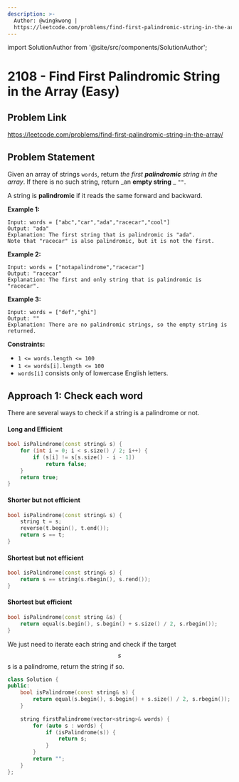 ```yaml
---
description: >-
  Author: @wingkwong |
  https://leetcode.com/problems/find-first-palindromic-string-in-the-array/
---
```


import SolutionAuthor from '@site/src/components/SolutionAuthor';

# 2108 - Find First Palindromic String in the Array (Easy)

## Problem Link

https://leetcode.com/problems/find-first-palindromic-string-in-the-array/

## Problem Statement

Given an array of strings `words`, return _the first **palindromic** string in the array_. If there is no such string, return _an **empty string** _ `""`.

A string is **palindromic** if it reads the same forward and backward.

**Example 1:**

```
Input: words = ["abc","car","ada","racecar","cool"]
Output: "ada"
Explanation: The first string that is palindromic is "ada".
Note that "racecar" is also palindromic, but it is not the first.
```

**Example 2:**

```
Input: words = ["notapalindrome","racecar"]
Output: "racecar"
Explanation: The first and only string that is palindromic is "racecar".
```

**Example 3:**

```
Input: words = ["def","ghi"]
Output: ""
Explanation: There are no palindromic strings, so the empty string is returned.
```

**Constraints:**

* `1 <= words.length <= 100`
* `1 <= words[i].length <= 100`
* `words[i]` consists only of lowercase English letters.

## Approach 1: Check each word

There are several ways to check if a string is a palindrome or not.

#### Long and Efficient <a href="#longandefficient" id="longandefficient"></a>

```cpp
bool isPalindrome(const string& s) {
    for (int i = 0; i < s.size() / 2; i++) {
        if (s[i] != s[s.size() - i - 1])
            return false;
    }
    return true;
}
```

#### Shorter but not efficient <a href="#shorterbutnotefficient" id="shorterbutnotefficient"></a>

```cpp
bool isPalindrome(const string& s) {
    string t = s;
    reverse(t.begin(), t.end());
    return s == t;
}
```

#### Shortest but not efficient <a href="#shortestbutnotefficient" id="shortestbutnotefficient"></a>

```cpp
bool isPalindrome(const string& s) {
    return s == string(s.rbegin(), s.rend());
}
```

#### Shortest but efficient <a href="#shortestbutefficient" id="shortestbutefficient"></a>

```cpp
bool isPalindrome(const string &s) {
    return equal(s.begin(), s.begin() + s.size() / 2, s.rbegin());
}
```

We just need to iterate each string and check if the target $$s$$s is a palindrome, return the string if so.

<SolutionAuthor name="@wingkwong"/>

```cpp
class Solution {
public:
    bool isPalindrome(const string& s) {
        return equal(s.begin(), s.begin() + s.size() / 2, s.rbegin());
    }
    
    string firstPalindrome(vector<string>& words) {
        for (auto s : words) {
            if (isPalindrome(s)) {
                return s;
            }
        }
        return "";
    }
};
```

